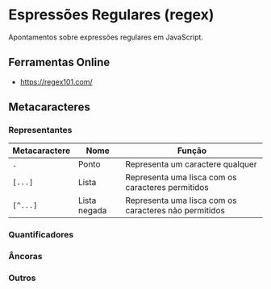# Espressões Regulares (regex)
Apontamentos sobre expressões regulares em JavaScript.

## Ferramentas Online
  * https://regex101.com/

## Metacaracteres 
### Representantes
Metacaractere | Nome | Função
--------------|------|----------
`.`           |Ponto | Representa um caractere qualquer
`[...]`       |Lista | Representa uma lisca com os caracteres permitidos
`[^...]`      |Lista negada| Representa uma lisca com os caracteres não permitidos

### Quantificadores
### Âncoras
### Outros
